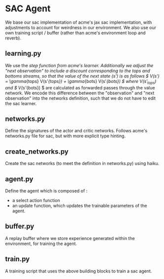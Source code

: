 # SAC Agent
We base our sac implementation of acme's jax sac implementation, with adjustments to account for 
weirdness in our environment. We also use our own training script / buffer 
(rather than acme's environment loop and reverb). 

## learning.py
We use the _step function from acme's learner.
Additionally we adjust the "next observation" to include a discount corresponding to the tops and 
bottoms streams, so that the value of the next state (s') is as follows
$ V(s') = \gamma_{tops} V(s'_{tops}) + \gamma_{bots} V(s'_{bots}) $
where $V(s'_{tops})$ and $ V(s'_{bots}) $ are calculated as forwarded passes through the value 
network. We encode this difference between the "observation" and "next observation" into the 
networks definition, such that we do not have to edit the sac learner. 

## networks.py
Define the signatures of the actor and critic networks. Follows acme's networks.py file for sac, 
but with more explicit type hinting.

## create_networks.py
Create the sac networks (to meet the definition in networks.py) using haiku.

## agent.py
Define the agent which is composed of :
 - a select action function
 - an update function, which updates the trainable parameters of the agent.

## buffer.py
A replay buffer where we store experience generated within the environment, for training the agent.

## train.py
A training script that uses the above building blocks to train a sac agent.